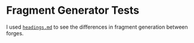 # Fragment Generator Tests

I used [`headings.md`](headings.md)
to see the differences in fragment generation between forges.

